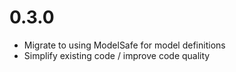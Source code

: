 # 0.3.0

* Migrate to using ModelSafe for model definitions
* Simplify existing code / improve code quality
